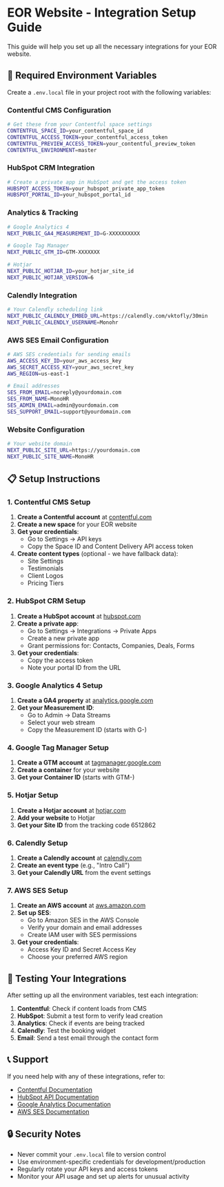 # EOR Website - Integration Setup Guide

This guide will help you set up all the necessary integrations for your EOR website.

## 🔧 Required Environment Variables

Create a `.env.local` file in your project root with the following variables:

### Contentful CMS Configuration
```bash
# Get these from your Contentful space settings
CONTENTFUL_SPACE_ID=your_contentful_space_id
CONTENTFUL_ACCESS_TOKEN=your_contentful_access_token
CONTENTFUL_PREVIEW_ACCESS_TOKEN=your_contentful_preview_token
CONTENTFUL_ENVIRONMENT=master
```

### HubSpot CRM Integration
```bash
# Create a private app in HubSpot and get the access token
HUBSPOT_ACCESS_TOKEN=your_hubspot_private_app_token
HUBSPOT_PORTAL_ID=your_hubspot_portal_id
```

### Analytics & Tracking
```bash
# Google Analytics 4
NEXT_PUBLIC_GA4_MEASUREMENT_ID=G-XXXXXXXXXX

# Google Tag Manager
NEXT_PUBLIC_GTM_ID=GTM-XXXXXXX

# Hotjar
NEXT_PUBLIC_HOTJAR_ID=your_hotjar_site_id
NEXT_PUBLIC_HOTJAR_VERSION=6
```

### Calendly Integration
```bash
# Your Calendly scheduling link
NEXT_PUBLIC_CALENDLY_EMBED_URL=https://calendly.com/vktofly/30min
NEXT_PUBLIC_CALENDLY_USERNAME=Monohr
```

### AWS SES Email Configuration
```bash
# AWS SES credentials for sending emails
AWS_ACCESS_KEY_ID=your_aws_access_key
AWS_SECRET_ACCESS_KEY=your_aws_secret_key
AWS_REGION=us-east-1

# Email addresses
SES_FROM_EMAIL=noreply@yourdomain.com
SES_FROM_NAME=MonoHR
SES_ADMIN_EMAIL=admin@yourdomain.com
SES_SUPPORT_EMAIL=support@yourdomain.com
```

### Website Configuration
```bash
# Your website domain
NEXT_PUBLIC_SITE_URL=https://yourdomain.com
NEXT_PUBLIC_SITE_NAME=MonoHR
```

## 📋 Setup Instructions

### 1. Contentful CMS Setup

1. **Create a Contentful account** at [contentful.com](https://contentful.com)
2. **Create a new space** for your EOR website
3. **Get your credentials**:
   - Go to Settings → API keys
   - Copy the Space ID and Content Delivery API access token
4. **Create content types** (optional - we have fallback data):
   - Site Settings
   - Testimonials
   - Client Logos
   - Pricing Tiers

### 2. HubSpot CRM Setup

1. **Create a HubSpot account** at [hubspot.com](https://hubspot.com)
2. **Create a private app**:
   - Go to Settings → Integrations → Private Apps
   - Create a new private app
   - Grant permissions for: Contacts, Companies, Deals, Forms
3. **Get your credentials**:
   - Copy the access token
   - Note your portal ID from the URL

### 3. Google Analytics 4 Setup

1. **Create a GA4 property** at [analytics.google.com](https://analytics.google.com)
2. **Get your Measurement ID**:
   - Go to Admin → Data Streams
   - Select your web stream
   - Copy the Measurement ID (starts with G-)

### 4. Google Tag Manager Setup

1. **Create a GTM account** at [tagmanager.google.com](https://tagmanager.google.com)
2. **Create a container** for your website
3. **Get your Container ID** (starts with GTM-)

### 5. Hotjar Setup

1. **Create a Hotjar account** at [hotjar.com](https://hotjar.com)
2. **Add your website** to Hotjar
3. **Get your Site ID** from the tracking code 6512862

### 6. Calendly Setup

1. **Create a Calendly account** at [calendly.com](https://calendly.com)
2. **Create an event type** (e.g., "Intro Call")
3. **Get your Calendly URL** from the event settings

### 7. AWS SES Setup

1. **Create an AWS account** at [aws.amazon.com](https://aws.amazon.com)
2. **Set up SES**:
   - Go to Amazon SES in the AWS Console
   - Verify your domain and email addresses
   - Create IAM user with SES permissions
3. **Get your credentials**:
   - Access Key ID and Secret Access Key
   - Choose your preferred AWS region

## 🚀 Testing Your Integrations

After setting up all the environment variables, test each integration:

1. **Contentful**: Check if content loads from CMS
2. **HubSpot**: Submit a test form to verify lead creation
3. **Analytics**: Check if events are being tracked
4. **Calendly**: Test the booking widget
5. **Email**: Send a test email through the contact form

## 📞 Support

If you need help with any of these integrations, refer to:
- [Contentful Documentation](https://www.contentful.com/developers/docs/)
- [HubSpot API Documentation](https://developers.hubspot.com/docs/api/overview)
- [Google Analytics Documentation](https://developers.google.com/analytics)
- [AWS SES Documentation](https://docs.aws.amazon.com/ses/)

## 🔒 Security Notes

- Never commit your `.env.local` file to version control
- Use environment-specific credentials for development/production
- Regularly rotate your API keys and access tokens
- Monitor your API usage and set up alerts for unusual activity
